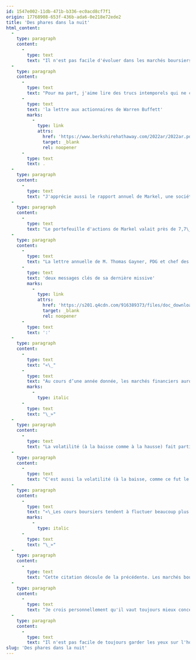 ```yaml
---
id: 1547e002-11db-471b-b336-ec0acd8cf7f1
origin: 17768908-653f-436b-ada6-0e218e72ede2
title: 'Des phares dans la nuit'
html_content:
  -
    type: paragraph
    content:
      -
        type: text
        text: "Il n'est pas facile d'évoluer dans les marchés boursiers. Nous sommes sans cesse bombardés de nouvelles concernant des événements tragiques ou négatifs. Comment un investisseur qui pense à long terme peut-il garder le cap dans un tel contexte?"
  -
    type: paragraph
    content:
      -
        type: text
        text: "Pour ma part, j'aime lire des trucs intemporels qui ne concernent pas l'actualité. J'affectionne aussi les publications d'autres investisseurs à long terme. La lecture du rapport annuel de Berkshire Hathaway est incontournable, particulièrement "
      -
        type: text
        text: 'la lettre aux actionnaires de Warren Buffett'
        marks:
          -
            type: link
            attrs:
              href: 'https://www.berkshirehathaway.com/2022ar/2022ar.pdf'
              target: _blank
              rel: noopener
      -
        type: text
        text: .
  -
    type: paragraph
    content:
      -
        type: text
        text: "J'apprécie aussi le rapport annuel de Markel, une société d'assurance américaine qui ressemble étrangement à Berkshire Hathaway, en plus petit. La philosophie d'investissement de la direction de Markel est très similaire à celle de Buffett : investir dans des sociétés de qualité, à prix raisonnable, et les conserver longtemps."
  -
    type: paragraph
    content:
      -
        type: text
        text: "Le portefeuille d'actions de Markel valait près de 7,7\_G$ en date du 31 décembre 2022, alors que sa valeur comptable était de 3,1\_G$. Les plus importantes positions du portefeuille sont Berkshire Hathaway (13,3\_% du portefeuille), Deere & Co. (4,3\_%), Home Depot (3,9\_%), Brookfield Corporation (3,7\_%) et Google (3,3\_%)."
  -
    type: paragraph
    content:
      -
        type: text
        text: "La lettre annuelle de M. Thomas Gayner, PDG et chef des placements de Markel, est selon moi une lecture essentielle pour l'investisseur à long terne. J'ai retiré au moins "
      -
        type: text
        text: 'deux messages clés de sa dernière missive'
        marks:
          -
            type: link
            attrs:
              href: 'https://s201.q4cdn.com/916389373/files/doc_downloads/letters_shareholders/2023/MKL-12.31.2022-10K_FINAL-SH-Letter.pdf'
              target: _blank
              rel: noopener
      -
        type: text
        text: ':'
  -
    type: paragraph
    content:
      -
        type: text
        text: "«\_"
      -
        type: text
        text: "Au cours d’une année donnée, les marchés financiers auront tendance à être volatils. Or, lorsque nous utilisons le mot «\_volatil\_», c’est généralement parce qu’on parle d’une année de baisse. Parfois, les marchés boursiers monteront beaucoup et personne (nous inclus) ne décrira une année de rendements positifs comme ayant été «\_volatile\_». Pourtant, le même mot devrait s’appliquer."
        marks:
          -
            type: italic
      -
        type: text
        text: "\_»"
  -
    type: paragraph
    content:
      -
        type: text
        text: "La volatilité (à la baisse comme à la hausse) fait partie intégrante des marchés boursiers. Un investisseur à long terme devrait selon moi la considérer comme son alliée plutôt que comme une ennemie. C'est grâce à la volatilité élevée de la Bourse, ce que la plupart des intervenants considère comme une mesure de son risque, que la Bourse a historiquement offert des rendements aussi élevés (près de 10 % sur une base annuelle composée depuis près de 100 ans)."
  -
    type: paragraph
    content:
      -
        type: text
        text: "C'est aussi la volatilité (à la baisse, comme ce fut le cas en 2022) qui procure les meilleures occasions d'investissement. Je pense notamment à l’occasion que nous avons eue d'acheter le titre de Copart pour la plupart de nos clients l'automne dernier. Après des années d'attente, le marché baissier de 2022 nous a enfin permis d'acquérir cette société de grande qualité à prix raisonnable. Pour cette seule raison, on se doit d'apprécier notre alliée, la volatilité."
  -
    type: paragraph
    content:
      -
        type: text
        text: "«\_Les cours boursiers tendent à fluctuer beaucoup plus violemment que les activités des sociétés qu’ils représentent."
        marks:
          -
            type: italic
      -
        type: text
        text: "\_»"
  -
    type: paragraph
    content:
      -
        type: text
        text: "Cette citation découle de la précédente. Les marchés boursiers ne sont pas toujours efficaces. Ils incorporent un élément clé qui les fait fluctuer beaucoup plus que les résultats ou les perspectives des sociétés qui les composent\_: les émotions des investisseurs."
  -
    type: paragraph
    content:
      -
        type: text
        text: "Je crois personnellement qu'il vaut toujours mieux concentrer son attention sur les sociétés que l'on possède en portefeuille que sur les marchés boursiers ou les nouvelles incessantes que nous transmettent les médias. En ce sens, je suis heureux de constater que la grande majorité des sociétés que nous détenons dans nos portefeuilles sous gestion se portent bien. J'estime que leurs bénéfices ont augmenté en moyenne de 15,9 % au plus récent trimestre. De plus, presque toutes sont en excellente santé financière."
  -
    type: paragraph
    content:
      -
        type: text
        text: "Il n'est pas facile de toujours garder les yeux sur l'horizon lointain. Les commentaires de quelques investisseurs émérites permettent souvent de revenir à l'essentiel."
slug: 'Des phares dans la nuit'
---
```


